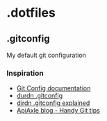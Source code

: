 # .dotfiles

## .gitconfig

My default git configuration

### Inspiration

* [Git Config documentation](http://git-scm.com/docs/git-config)
* [durdn .gitconfig](https://github.com/durdn/cfg/blob/master/.gitconfig)
* [dirdn .gitconfig explained](http://durdn.com/blog/2012/11/22/must-have-git-aliases-advanced-examples/)
* [ApiAxle blog - Handy Git tips](http://blog.apiaxle.com/post/handy-git-tips-to-stop-you-getting-fired/)
